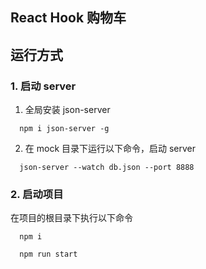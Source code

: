## React Hook 购物车

## 运行方式

### 1. 启动 server

1. 全局安装 json-server

```shell
  npm i json-server -g
```

2. 在 mock 目录下运行以下命令，启动 server

```shell
  json-server --watch db.json --port 8888
```

### 2. 启动项目

在项目的根目录下执行以下命令

```shell
  npm i

  npm run start
```

